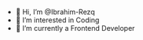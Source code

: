 - 👋 Hi, I’m @Ibrahim-Rezq
- 👀 I’m interested in Coding
- 🌱 I’m currently a Frontend Developer

<!---
Ibrahim-Rezq/Ibrahim-Rezq is a ✨ special ✨ repository because its `README.md` (this file) appears on your GitHub profile.
You can click the Preview link to take a look at your changes.
--->
